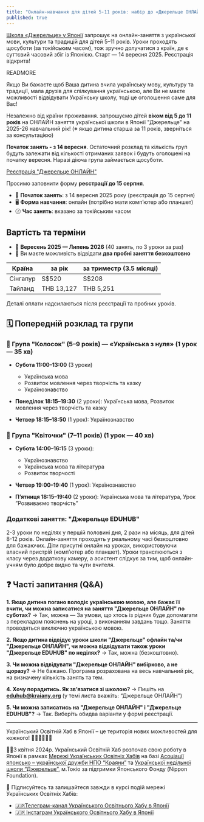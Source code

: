 ```yaml
---
title: "Онлайн-навчання для дітей 5-11 років: набір до «Джерельце ОНЛАЙН» 2025–26"
published: true
---
```


[Школа «Джерельце» у Японії](https://dzherelce.github.io/) запрошує на онлайн-заняття з української мови, культури та традицій для дітей 5–11 років. Уроки проходять щосуботи (за токійським часом), тож зручно долучатися з країн, де є суттєвий часовий збіг із Японією. Старт — 14 вересня 2025. Реєстрація відкрита!

READMORE

Якщо Ви бажаєте щоб Ваша дитина вчила українську мову, культуру та традиції, мала друзів для спілкування українською, але Ви не маєте можливості відвідувати Українську школу, тоді це оголошення саме для Вас!

Незалежно від країни проживання. запрошуємо дітей **віком від 5 до 11 років** на ОНЛАЙН заняття української школи в Японії "Джерельце" на 2025-26 навчальний рік!
(※ якщо дитина старша за 11 років, зверніться за консультацією)

**Початок занять - з 14 вересня**. Остаточний розклад та кількість груп будуть залежати від кількості отриманих заявок і будуть оголошені на початку вересня. Наразі діюча група займається щосуботи.

<a href="https://forms.gle/azJBTcgP6mCe9miy7" class="btn btn-primary btn-success btn-lg" target="_blank">Реєстрація "Джерельце ОНЛАЙН"</a>

Просимо заповнити форму **реєстрації до 15 серпня**.

- 📅 **Початок занять**: з 14 вересня 2025 року (реєстрація до 15 серпня)
- 🖥️ **Форма навчання**: онлайн (потрібно мати компʼютер або планшет)
- 🕜 **Час занять**: вказано за токійським часом

## Вартість та терміни

- 📆 **Вересень 2025 — Липень 2026** (40 занять, по 3 уроки за раз)
- 🎁 Ви маєте можливість відвідати **два пробні заняття безкоштовно**

| Країна    | за рік         | за триместр (3.5 місяці) |
|-----------|-------------|-----------------------|
| Сінгапур  | S$520       | S$208                 |
| Тайланд   | THB 13,127  | THB 5,251             |

Деталі оплати надсилаються після реєстрації та пробних уроків.

## 🗓️ Попередній розклад та групи

### 🌾 Група "Колосок" (5–9 років) — «Українська з нуля» (1 урок — 35 хв)

- **Субота 11:00–13:00** (3 уроки)
  - Українська мова
  - Розвиток мовлення через творчість та казку
  - Українознавство

- **Понеділок 18:15–19:30** (2 уроки): Українська мова, Розвиток мовлення через творчість та казку
- **Четвер 18:15–18:50** (1 урок): Українознавство

### 🌺 Група "Квіточки" (7–11 років) (1 урок — 40 хв)

- **Субота 14:00–16:15** (3 уроки):
  - Українознавство
  - Українська мова та література
  - Розвиток творчості

- **Четвер 19:00–19:40** (1 урок): Українознавство
- **Пʼятниця 18:15–19:40** (2 уроки): Українська мова та література, Урок ”Розвиваємо творчість”

### Додаткові заняття: "Джерельце EDUHUB"

<!-- БЕЗКОШТОВНО якщо дитина навчається у школі Джерельце Офлайн (м. Токіо) або Онлайн по суботах -->

2-3 уроки по неділях у першій половині дня, 2 рази на місяць, для дітей 8-12 років.
Онлайн-заняття проходять у реальному часі безкоштовно для бажаючих. Діти присутні онлайн на уроках, використовуючи власний пристрій (компʼютер або планшет).
Уроки транслюються з класу через додаткову камеру, а асистент слідкує за тим, щоб онлайн-учням було добре видно та чути вчителя.

## ❓ Часті запитання (Q&A)

**1. Якщо дитина погано володіє українською мовою, але бажає її вчити, чи можна записатися на заняття "Джерельце ОНЛАЙН" по суботах?**
→ Так, можна — За умови, що хтось із рідних буде допомагати з перекладом пояснень на уроці, з виконанням завдань тощо. Заняття проводяться виключно українською мовою.

**2. Якщо дитина відвідує уроки школи "Джерельце" офлайн та/чи "Джерельце ОНЛАЙН", чи можна відвідувати також уроки "Джерельце EDUHUB" по неділях?**
→ Так, можна (безкоштовно).

**3. Чи можна відвідувати "Джерельце ОНЛАЙН" вибірково, а не щоразу?**
→ Не бажано. Програма розрахована на весь навчальний рік, на визначену кількість занять та тем.

**4. Хочу порадитись. Як звʼязатися зі школою?**
→ Пишіть на **[eduhub@kraiany.org](mailto:eduhub@kraiany.org)** (у темі листа вкажіть: “Джерельце ОНЛАЙН”)

**5. Чи можна записатись на "Джерельце ОНЛАЙН" і "Джерельце EDUHUB"?**
→ Так. Виберіть обидва варіанти у формі реєстрації.

---

Український Освітній Хаб в Японії – це територія нових можливостей для кожного! 🫶🏼🇺🇦🇯🇵

🔹🔸З квітня 2024р. Український Освітній Хаб розпочав свою роботу в Японії в рамках [Мережі Українських Освітніх Хабів](https://eduhub.org.ua/ ) на базі [Асоціації японсько – української дружби НПО “Краяни”](https://www.kraiany.org/uk/) та [Української недільної школи “Джерельце”](https://dzherelce.github.io/), м.Токіо за підтримки Японського Фонду (Nippon Foundation).

📣 Підписуйтесь та залишайтеся завжди в курсі подій мережі Українських Освітніх Хабів:

* [🇯🇵Телеграм-канал Українського Освітнього Хабу в Японії](https://t.me/japanhubua)
* [🇯🇵 Інстаграм Українського Освітнього Хабу в Японії](https://www.instagram.com/eduhub_in_japan/)
